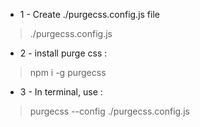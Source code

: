 
- 1 - Create ./purgecss.config.js file 
> ./purgecss.config.js
- 2 - install purge css : 
 > npm i -g purgecss 
- 3 - In terminal, use : 
> purgecss --config ./purgecss.config.js 

